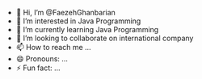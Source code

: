 - 👋 Hi, I’m @FaezehGhanbarian
- 👀 I’m interested in Java Programming
- 🌱 I’m currently learning Java Programming
- 💞️ I’m looking to collaborate on international company
- 📫 How to reach me ...
- 😄 Pronouns: ...
- ⚡ Fun fact: ...

<!---
FaezehGhanbarian/FaezehGhanbarian is a ✨ special ✨ repository because its `README.md` (this file) appears on your GitHub profile.
You can click the Preview link to take a look at your changes.
--->
